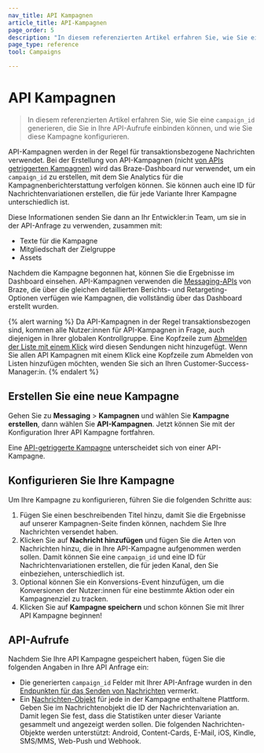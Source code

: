 ```yaml
---
nav_title: API Kampagnen
article_title: API-Kampagnen
page_order: 5
description: "In diesem referenzierten Artikel erfahren Sie, wie Sie eine Kampagnen-ID generieren, die Sie in Ihre API-Aufrufe aufnehmen können, und wie Sie diese Kampagne konfigurieren."
page_type: reference
tool: Campaigns

---
```

# API Kampagnen

> In diesem referenzierten Artikel erfahren Sie, wie Sie eine `campaign_id` generieren, die Sie in Ihre API-Aufrufe einbinden können, und wie Sie diese Kampagne konfigurieren.

API-Kampagnen werden in der Regel für transaktionsbezogene Nachrichten verwendet. Bei der Erstellung von API-Kampagnen (nicht [von APIs getriggerten Kampagnen]({{site.baseurl}}/user_guide/engagement_tools/campaigns/building_campaigns/delivery_types/api_triggered_delivery/)) wird das Braze-Dashboard nur verwendet, um ein `campaign_id` zu erstellen, mit dem Sie Analytics für die Kampagnenberichterstattung verfolgen können. Sie können auch eine ID für Nachrichtenvariationen erstellen, die für jede Variante Ihrer Kampagne unterschiedlich ist. 

Diese Informationen senden Sie dann an Ihr Entwickler:in Team, um sie in der API-Anfrage zu verwenden, zusammen mit:
- Texte für die Kampagne
- Mitgliedschaft der Zielgruppe
- Assets

Nachdem die Kampagne begonnen hat, können Sie die Ergebnisse im Dashboard einsehen. API-Kampagnen verwenden die [Messaging-APIs]({{site.baseurl}}/api/endpoints/messaging/) von Braze, die über die gleichen detaillierten Berichts- und Retargeting-Optionen verfügen wie Kampagnen, die vollständig über das Dashboard erstellt wurden.

{% alert warning %}
Da API-Kampagnen in der Regel transaktionsbezogen sind, kommen alle Nutzer:innen für API-Kampagnen in Frage, auch diejenigen in Ihrer globalen Kontrollgruppe. Eine Kopfzeile zum [Abmelden der Liste mit einem Klick]({{site.baseurl}}/user_guide/administrative/app_settings/email_settings/#list-unsubscribe) wird diesen Sendungen nicht hinzugefügt. Wenn Sie allen API Kampagnen mit einem Klick eine Kopfzeile zum Abmelden von Listen hinzufügen möchten, wenden Sie sich an Ihren Customer-Success-Manager:in.
{% endalert %}

## Erstellen Sie eine neue Kampagne

Gehen Sie zu **Messaging** > **Kampagnen** und wählen Sie **Kampagne erstellen**, dann wählen Sie **API-Kampagnen**. Jetzt können Sie mit der Konfiguration Ihrer API Kampagne fortfahren.

Eine [API-getriggerte Kampagne]({{site.baseurl}}/user_guide/engagement_tools/campaigns/building_campaigns/delivery_types/api_triggered_delivery/) unterscheidet sich von einer API-Kampagne.

## Konfigurieren Sie Ihre Kampagne

Um Ihre Kampagne zu konfigurieren, führen Sie die folgenden Schritte aus:

1. Fügen Sie einen beschreibenden Titel hinzu, damit Sie die Ergebnisse auf unserer Kampagnen-Seite finden können, nachdem Sie Ihre Nachrichten versendet haben.
2. Klicken Sie auf **Nachricht hinzufügen** und fügen Sie die Arten von Nachrichten hinzu, die in Ihre API-Kampagne aufgenommen werden sollen. Damit können Sie eine `campaign_id` und eine ID für Nachrichtenvariationen erstellen, die für jeden Kanal, den Sie einbeziehen, unterschiedlich ist. 
3. Optional können Sie ein Konversions-Event hinzufügen, um die Konversionen der Nutzer:innen für eine bestimmte Aktion oder ein Kampagnenziel zu tracken.
4. Klicken Sie auf **Kampagne speichern** und schon können Sie mit Ihrer API Kampagne beginnen!

## API-Aufrufe

Nachdem Sie Ihre API Kampagne gespeichert haben, fügen Sie die folgenden Angaben in Ihre API Anfrage ein: 
- Die generierten `campaign_id` Felder mit Ihrer API-Anfrage wurden in den [Endpunkten für das Senden von Nachrichten]({{site.baseurl}}/api/endpoints/messaging/#send-endpoints) vermerkt.
- Ein [Nachrichten-Objekt]({{site.baseurl}}/api/objects_filters/#messaging-objects) für jede in der Kampagne enthaltene Plattform. Geben Sie im Nachrichtenobjekt die ID der Nachrichtenvariation an. Damit legen Sie fest, dass die Statistiken unter dieser Variante gesammelt und angezeigt werden sollen. Die folgenden Nachrichten-Objekte werden unterstützt: Android, Content-Cards, E-Mail, iOS, Kindle, SMS/MMS, Web-Push und Webhook.


